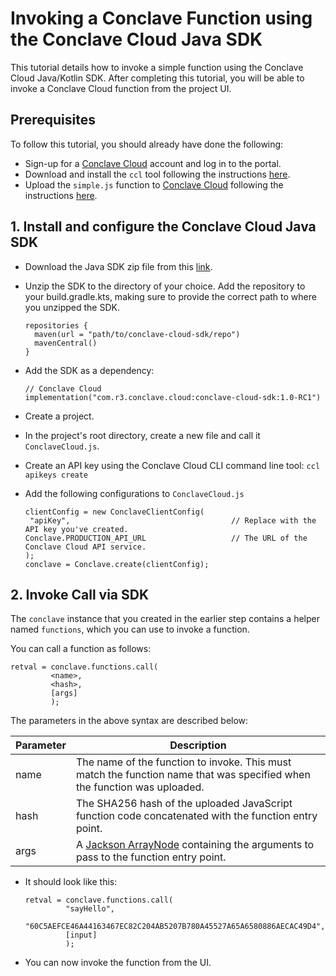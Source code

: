 # Invoking a Conclave Function using the Conclave Cloud Java SDK

This tutorial details how to invoke a simple function using the Conclave Cloud Java/Kotlin SDK. After completing 
this tutorial, you will be able to invoke a Conclave Cloud function from the project UI.

## Prerequisites

To follow this tutorial, you should already have done the following:

- Sign-up for a [Conclave Cloud](https://www.conclave.cloud/) account and log in to the portal.
- Download and install the `ccl` tool following the instructions [here](index.md).
- Upload the `simple.js` function to [Conclave Cloud](https://www.conclave.cloud/) following the instructions [here](creating-your-first-function.md).

## 1. Install and configure the Conclave Cloud Java SDK

* Download the Java SDK zip file from this [link](https://github.com/R3Conclave/ccl-documentation/releases/download/1.0.0-GA/conclave-cloud-sdk-java-1.0.0-GA.zip).

* Unzip the SDK to the directory of your choice. Add the repository to your build.gradle.kts, making sure to provide 
  the correct path to where you unzipped the SDK.
  ```
  repositories {
    maven(url = "path/to/conclave-cloud-sdk/repo")
    mavenCentral()
  }
  ```
* Add the SDK as a dependency:
  ```
  // Conclave Cloud
  implementation("com.r3.conclave.cloud:conclave-cloud-sdk:1.0-RC1")

* Create a project.

* In the project's root directory, create a new file and call it `ConclaveCloud.js`.

* Create an API key using the Conclave Cloud CLI command line tool:
  `ccl apikeys create`

* Add the following configurations to `ConclaveCloud.js`
   ```
   clientConfig = new ConclaveClientConfig(
    "apiKey",                                    // Replace with the API key you've created.
   Conclave.PRODUCTION_API_URL                   // The URL of the Conclave Cloud API service.
   );
   conclave = Conclave.create(clientConfig);
   ```

## 2. Invoke Call via SDK

The `conclave` instance that you created in the earlier step contains a helper named `functions`, which you can use to 
invoke a function.

You can call a function as follows:

```
retval = conclave.functions.call(
         <name>,
         <hash>,
         [args]
         );
```
The parameters in the above syntax are described below:

| Parameter  | Description                                                                                                                                                                                      |
|------------|--------------------------------------------------------------------------------------------------------------------------------------------------------------------------------------------------|
| name       | The name of the function to invoke. This must match the function name that was specified when the function was uploaded.                                                                         |
| hash       | The SHA256 hash of the uploaded JavaScript function code concatenated with the function entry point.                                                                                             |
| args       | A [Jackson ArrayNode](https://fasterxml.github.io/jackson-databind/javadoc/2.6/com/fasterxml/jackson/databind/node/ArrayNode.html) containing the arguments to pass to the function entry point. |
        

* It should look like this:
  ```
  retval = conclave.functions.call(
           "sayHello",
           "60C5AEFCE46A44163467EC82C204AB5207B780A45527A65A6580886AECAC49D4",
           [input]
           );
  ```

* You can now invoke the function from the UI.